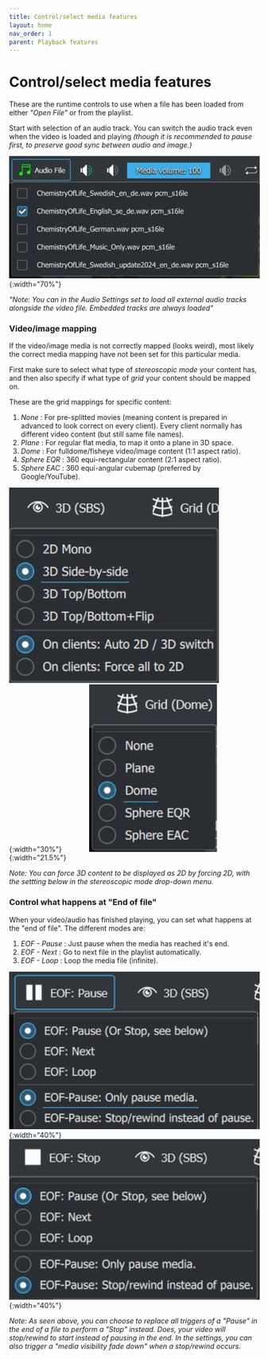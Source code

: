 ```yaml
---
title: Control/select media features
layout: home
nav_order: 1
parent: Playback features
---
```


# Control/select media features

These are the runtime controls to use when a file has been loaded from either *"Open File"* or from the playlist.

Start with selection of an audio track. You can switch the audio track even when the video is loaded and playing *(though it is recommended to pause first, to preserve good sync between audio and image.)*

![Audio](../../assets/ui/header_taskbar/audio.png){:width="70%"}

*"Note: You can in the Audio Settings set to load all external audio tracks alongside the video file. Embedded tracks are always loaded"*

### Video/image mapping

If the video/image media is not correctly mapped (looks weird), most likely the correct media mapping have not been set for this particular media.

First make sure to select what type of *stereoscopic mode* your content has, and then also specify if what type of *grid* your content should be mapped on.

These are the grid mappings for specific content:
1. *None* : For pre-splitted movies (meaning content is prepared in advanced to look correct on every client). Every client normally has different video content (but still same file names).
1. *Plane* : For regular flat media, to map it onto a plane in 3D space.
1. *Dome* : For fulldome/fisheye video/image content (1:1 aspect ratio).
1. *Sphere EQR* : 360 equi-rectangular content (2:1 aspect ratio).
1. *Sphere EAC* : 360 equi-angular cubemap (preferred by Google/YouTube).

![Stereoscopic Mode Control](../../assets/ui/header_taskbar/stereo_mode.png){:width="30%"} &nbsp;&nbsp;&nbsp;&nbsp;&nbsp;&nbsp;&nbsp;&nbsp;&nbsp;&nbsp;&nbsp;&nbsp; ![Grid Mode Control](../../assets/ui/header_taskbar/grid_mode.png){:width="21.5%"}

*Note: You can force 3D content to be displayed as 2D by forcing 2D, with the settting below in the stereoscopic mode drop-down menu.*

### Control what happens at "End of file" 

When your video/audio has finished playing, you can set what happens at the "end of file".
The different modes are:

1. *EOF - Pause* : Just pause when the media has reached it's end.
1. *EOF - Next* : Go to next file in the playlist automatically.
1. *EOF - Loop* : Loop the media file (infinite).

![End of File Mode Control](../../assets/ui/header_taskbar/end_of_file_mode.png){:width="40%"} &nbsp;&nbsp;&nbsp; ![Stop instead of Pause](../../assets/ui/header_taskbar/end_of_file_mode_stop.png){:width="40%"}

*Note: As seen above, you can choose to replace all triggers of a "Pause" in the end of a file to perform a "Stop" instead. Does, your video will stop/rewind to start instead of pausing in the end. In the settings, you can also trigger a "media visibility fade down" when a stop/rewind occurs.*